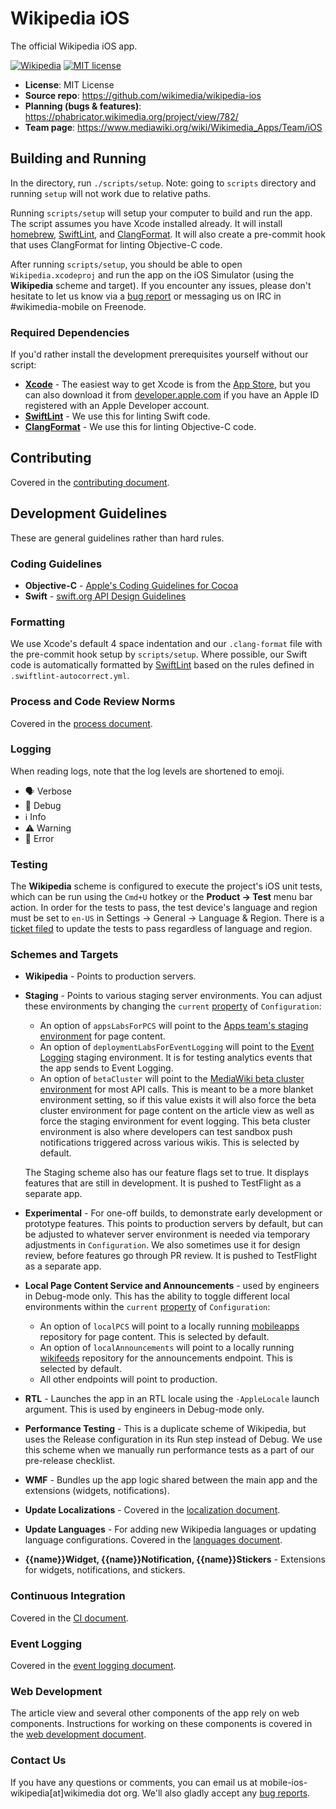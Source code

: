 # Wikipedia iOS
The official Wikipedia iOS app.

[![Wikipedia](https://circleci.com/gh/wikimedia/wikipedia-ios.svg?style=shield)](https://github.com/wikimedia/wikipedia-ios)
[![MIT license](https://img.shields.io/badge/license-MIT-lightgrey.svg)](https://raw.githubusercontent.com/wikimedia/wikipedia-ios/main/LICENSE.txt)

* **License**: MIT License
* **Source repo**: https://github.com/wikimedia/wikipedia-ios
* **Planning (bugs & features)**: https://phabricator.wikimedia.org/project/view/782/
* **Team page**: https://www.mediawiki.org/wiki/Wikimedia_Apps/Team/iOS

## Building and Running

In the directory, run `./scripts/setup`.  Note: going to `scripts` directory and running `setup` will not work due to relative paths.

Running `scripts/setup` will setup your computer to build and run the app. The script assumes you have Xcode installed already. It will install [homebrew](https://brew.sh), [SwiftLint](https://github.com/realm/SwiftLint), and [ClangFormat](https://clang.llvm.org/docs/ClangFormat.html). It will also create a pre-commit hook that uses ClangFormat for linting Objective-C code.

After running `scripts/setup`, you should be able to open `Wikipedia.xcodeproj` and run the app on the iOS Simulator (using the **Wikipedia** scheme and target). If you encounter any issues, please don't hesitate to let us know via a [bug report](https://phabricator.wikimedia.org/maniphest/task/edit/form/1/?title=[BUG]&projects=wikipedia-ios-app-product-backlog,ios-app-bugs&description=%3D%3D%3D+How+many+times+were+you+able+to+reproduce+it?%0D%0A%0D%0A%3D%3D%3D+Steps+to+reproduce%0D%0A%23+%0D%0A%23+%0D%0A%23+%0D%0A%0D%0A%3D%3D%3D+Expected+results%0D%0A%0D%0A%3D%3D%3D+Actual+results%0D%0A%0D%0A%3D%3D%3D+Screenshots%0D%0A%0D%0A%3D%3D%3D+Environments+observed%0D%0A**App+version%3A+**+%0D%0A**OS+versions%3A**+%0D%0A**Device+model%3A**+%0D%0A**Device+language%3A**+%0D%0A%0D%0A%3D%3D%3D+Regression?+%0D%0A%0D%0A+Tag++task+with+%23Regression+%0A) or messaging us on IRC in #wikimedia-mobile on Freenode.

### Required Dependencies
If you'd rather install the development prerequisites yourself without our script:

* [**Xcode**](https://itunes.apple.com/us/app/xcode/id497799835) - The easiest way to get Xcode is from the [App Store](https://itunes.apple.com/us/app/xcode/id497799835?mt=12), but you can also download it from [developer.apple.com](https://developer.apple.com/) if you have an Apple ID registered with an Apple Developer account.
* [**SwiftLint**](https://github.com/realm/SwiftLint) - We use this for linting Swift code.
* [**ClangFormat**](https://clang.llvm.org/docs/ClangFormat.html) - We use this for linting Objective-C code.

## Contributing
Covered in the [contributing document](CONTRIBUTING.md).

## Development Guidelines
These are general guidelines rather than hard rules.

### Coding Guidelines
- **Objective-C** - [Apple's Coding Guidelines for Cocoa](https://developer.apple.com/library/content/documentation/Cocoa/Conceptual/CodingGuidelines/CodingGuidelines.html)
- **Swift** - [swift.org API Design Guidelines](https://swift.org/documentation/api-design-guidelines/)

### Formatting
We use Xcode's default 4 space indentation and our `.clang-format` file with the pre-commit hook setup by `scripts/setup`. Where possible, our Swift code is automatically formatted by [SwiftLint](https://github.com/realm/SwiftLint) based on the rules defined in `.swiftlint-autocorrect.yml`.

### Process and Code Review Norms
Covered in the [process document](docs/process.md).

### Logging
When reading logs, note that the log levels are shortened to emoji.
- 🗣️ Verbose
- 💬 Debug
- ℹ️ Info
- ⚠️ Warning
- 🚨 Error 

### Testing
The **Wikipedia** scheme is configured to execute the project's iOS unit tests, which can be run using the `Cmd+U` hotkey or the **Product → Test** menu bar action. In order for the tests to pass, the test device's language and region must be set to `en-US` in Settings → General → Language & Region. There is a [ticket filed](https://phabricator.wikimedia.org/T259859) to update the tests to pass regardless of language and region.

### Schemes and Targets

* **Wikipedia** - Points to production servers. 
* **Staging** -  Points to various staging server environments. You can adjust these environments by changing the `current` [property](https://github.com/wikimedia/wikipedia-ios/blob/de349525f652ca59c3437cd36fcb13846d737f1e/WMF%20Framework/Configuration.swift#L41) of `Configuration`:
    - An option of `appsLabsForPCS` will point to the [Apps team's staging environment](https://mobileapps.wmflabs.org) for page content.
    - An option of `deploymentLabsForEventLogging` will point to the  [Event Logging](https://wikitech.wikimedia.org/wiki/Analytics/Systems/EventLogging) staging environment. It is for testing analytics events that the app sends to Event Logging.
    - An option of `betaCluster` will point to the [MediaWiki beta cluster environment](https://www.mediawiki.org/wiki/Beta_Cluster) for most API calls. This is meant to be a more blanket environment setting, so if this value exists it will also force the beta cluster environment for page content on the article view as well as force the staging environment for event logging. This beta cluster environment is also where developers can test sandbox push notifications triggered across various wikis. This is selected by default.
    
    The Staging scheme also has our feature flags set to true. It displays features that are still in development. It is pushed to TestFlight as a separate app.
* **Experimental** - For one-off builds, to demonstrate early development or prototype features. This points to production servers by default, but can be adjusted to whatever server environment is needed via temporary adjustments in `Configuration`. We also sometimes use it for design review, before features go through PR review. It is pushed to TestFlight as a separate app.

* **Local Page Content Service and Announcements** - used by engineers in Debug-mode only. This has the ability to toggle different local environments within the `current` [property](https://github.com/wikimedia/wikipedia-ios/blob/de349525f652ca59c3437cd36fcb13846d737f1e/WMF%20Framework/Configuration.swift#L41) of `Configuration`:
    - An option of `localPCS` will point to a locally running [mobileapps](https://gerrit.wikimedia.org/r/q/project:mediawiki%252Fservices%252Fmobileapps) repository for page content. This is selected by default.
    - An option of `localAnnouncements` will point to a locally running [wikifeeds](https://gerrit.wikimedia.org/r/q/project:mediawiki%252Fservices%252Fwikifeeds) repository for the announcements endpoint. This is selected by default.
    -  All other endpoints will point to production.
* **RTL** - Launches the app in an RTL locale using the `-AppleLocale` launch argument. This is used by engineers in Debug-mode only. 
* **Performance Testing** - This is a duplicate scheme of Wikipedia, but uses the Release configuration in its Run step instead of Debug. We use this scheme when we manually run performance tests as a part of our pre-release checklist.  

* **WMF** - Bundles up the app logic shared between the main app and the extensions (widgets, notifications).
* **Update Localizations** - Covered in the [localization document](docs/localization.md).
* **Update Languages** - For adding new Wikipedia languages or updating language configurations. Covered in the [languages document](docs/languages.md).
* **{{name}}Widget, {{name}}Notification, {{name}}Stickers** - Extensions for widgets, notifications, and stickers.

### Continuous Integration
Covered in the [CI document](docs/ci.md).

### Event Logging
Covered in the [event logging document](docs/event_logging.md).

### Web Development
The article view and several other components of the app rely on web components. Instructions for working on these components is covered in the [web development document](docs/web_dev.md).

### Contact Us
If you have any questions or comments, you can email us at mobile-ios-wikipedia[at]wikimedia dot org. We'll also gladly accept any [bug reports](https://phabricator.wikimedia.org/maniphest/task/edit/form/1/?title=[BUG]&projects=wikipedia-ios-app-product-backlog,ios-app-bugs&description=%3D%3D%3D+How+many+times+were+you+able+to+reproduce+it?%0D%0A%0D%0A%3D%3D%3D+Steps+to+reproduce%0D%0A%23+%0D%0A%23+%0D%0A%23+%0D%0A%0D%0A%3D%3D%3D+Expected+results%0D%0A%0D%0A%3D%3D%3D+Actual+results%0D%0A%0D%0A%3D%3D%3D+Screenshots%0D%0A%0D%0A%3D%3D%3D+Environments+observed%0D%0A**App+version%3A+**+%0D%0A**OS+versions%3A**+%0D%0A**Device+model%3A**+%0D%0A**Device+language%3A**+%0D%0A**App+language%3A**+%0D%0A%0D%0A%3D%3D%3D+Regression?+%0D%0A%0D%0A+Tag++task+with+%23Regression+%0A).
